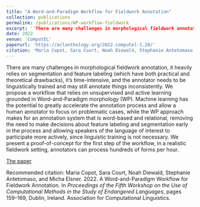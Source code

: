 ```yaml
---
title: "A Word-and-Paradigm Workflow for Fieldwork Annotation"
collection: publications
permalink: /publications/WP-workflow-fieldwork
excerpt: ''There are many challenges in morphological fieldwork annotation, it heavily relies on segmentation and feature labeling (which have both practical and theoretical drawbacks), it’s time-intensive, and the annotator needs to be linguistically trained and may still annotate things inconsistently. We propose a workflow that relies on unsupervised and active learning grounded in Word-and-Paradigm morphology (WP). Machine learning has the potential to greatly accelerate the annotation process and allow a human annotator to focus on problematic cases, while the WP approach makes for an annotation system that is word-based and relational, removing the need to make decisions about feature labeling and segmentation early in the process and allowing speakers of the language of interest to participate more actively, since linguistic training is not necessary. We present a proof-of-concept for the first step of the workflow, in a realistic fieldwork setting, annotators can process hundreds of forms per hour."
date: 2022
venue: 'ComputEL'
paperurl: 'https://aclanthology.org/2022.computel-1.20/'
citation: 'Maria Copot, Sara Court, Noah Diewald, Stephanie Antetomaso, and Micha Elsner. 2022. A Word-and-Paradigm Workflow for Fieldwork Annotation. In <i>Proceedings of the Fifth Workshop on the Use of Computational Methods in the Study of Endangered Languages</i>, pages 159–169, Dublin, Ireland. Association for Computational Linguistics.'
---
```

There are many challenges in morphological fieldwork annotation, it heavily relies on segmentation and feature labeling (which have both practical and theoretical drawbacks), it’s time-intensive, and the annotator needs to be linguistically trained and may still annotate things inconsistently. We propose a workflow that relies on unsupervised and active learning grounded in Word-and-Paradigm morphology (WP). Machine learning has the potential to greatly accelerate the annotation process and allow a human annotator to focus on problematic cases, while the WP approach makes for an annotation system that is word-based and relational, removing the need to make decisions about feature labeling and segmentation early in the process and allowing speakers of the language of interest to participate more actively, since linguistic training is not necessary. We present a proof-of-concept for the first step of the workflow, in a realistic fieldwork setting, annotators can process hundreds of forms per hour.

[The paper](https://aclanthology.org/2022.computel-1.20/)

Recommended citation: Maria Copot, Sara Court, Noah Diewald, Stephanie Antetomaso, and Micha Elsner. 2022. A Word-and-Paradigm Workflow for Fieldwork Annotation. In <i>Proceedings of the Fifth Workshop on the Use of Computational Methods in the Study of Endangered Languages</i>, pages 159–169, Dublin, Ireland. Association for Computational Linguistics.
